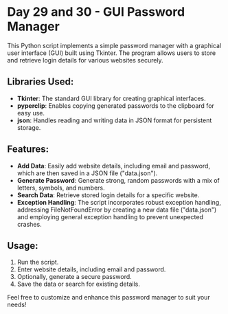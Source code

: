 # Day 29 and 30 - GUI Password Manager

This Python script implements a simple password manager with a graphical user interface (GUI) built using Tkinter. The program allows users to store and retrieve login details for various websites securely.

## Libraries Used:
- **Tkinter**: The standard GUI library for creating graphical interfaces.
- **pyperclip**: Enables copying generated passwords to the clipboard for easy use.
- **json**: Handles reading and writing data in JSON format for persistent storage.

## Features:
- **Add Data**: Easily add website details, including email and password, which are then saved in a JSON file ("data.json").
- **Generate Password**: Generate strong, random passwords with a mix of letters, symbols, and numbers.
- **Search Data**: Retrieve stored login details for a specific website.
- **Exception Handling**: The script incorporates robust exception handling, addressing FileNotFoundError by creating a new data file ("data.json") and employing general exception handling to prevent unexpected crashes.

## Usage:
1. Run the script.
2. Enter website details, including email and password.
3. Optionally, generate a secure password.
4. Save the data or search for existing details.

Feel free to customize and enhance this password manager to suit your needs!
